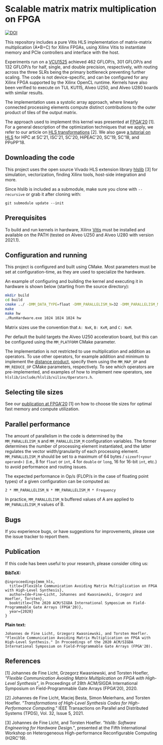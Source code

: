 Scalable matrix matrix multiplication on FPGA
=============================================

[![DOI](https://zenodo.org/badge/DOI/10.5281/zenodo.3952084.svg)](https://doi.org/10.5281/zenodo.3952084)

This repository includes a pure Vitis HLS implementation of matrix-matrix multiplication (A\*B=C) for Xilinx FPGAs, using Xilinx Vitis to instantiate memory and PCIe controllers and interface with the host. 

Experiments run on a [VCU1525](https://www.xilinx.com/products/boards-and-kits/vcu1525-a.html) achieved 462 GFLOP/s, 301 GFLOP/s and 132 GFLOP/s for half, single, and double precision, respectively, with routing across the three SLRs being the primary bottleneck preventing further scaling. The code is not device-specific, and can be configured for any Xilinx FPGA supported by the Xilinx OpenCL runtime.  Kernels have also been verified to execute on TUL KU115, Alveo U250, and Alveo U280 boards with similar results.

The implementation uses a systolic array approach, where linearly connected processing elements compute distinct contributions to the outer product of tiles of the output matrix. 

The approach used to implement this kernel was presented at [FPGA'20](https://spcl.inf.ethz.ch/Publications/.pdf/gemm-fpga.pdf) [1].  For a general description of the optimization techniques that we apply, we refer to our article on [HLS transformations](https://spcl.inf.ethz.ch/Publications/.pdf/hls-transformations.pdf) [2].  We also gave [a tutorial on HLS](https://spcl.inf.ethz.ch/Teaching/hls-tutorial/) for HPC at SC'21, ISC'21, SC'20, HiPEAC'20, SC'19, SC'18, and PPoPP'18.

Downloading the code
--------------------

This project uses the open source Vivado HLS extension library [hlslib](https://github.com/definelicht/hlslib) [3] for simulation, vectorization, finding Xilinx tools, host-side integration and more.

Since hlslib is included as a submodule, make sure you clone with `--recursive` or grab it after cloning with:

```
git submodule update --init 
```

Prerequisites
-------------

To build and run kernels in hardware, Xilinx [Vitis](https://www.xilinx.com/support/download/index.html/content/xilinx/en/downloadNav/vitis.html) must be installed and available on the PATH (tested on Alveo U250 and Alveo U280 with version 2021.1).

Configuration and running
-------------------------

This project is configured and built using CMake. Most parameters must be set at configuration-time, as they are used to specialize the hardware.

An example of configuring and building the kernel and executing it in hardware is shown below (starting from the source directory):

```bash
mkdir build
cd build
cmake ../ -DMM_DATA_TYPE=float -DMM_PARALLELISM_N=32 -DMM_PARALLELISM_M=8 -DMM_MEMORY_TILE_SIZE_N=512 -DMM_MEMORY_TILE_SIZE_M=512
make
make hw
./RunHardware.exe 1024 1024 1024 hw
```

Matrix sizes use the convention that `A: NxK`, `B: KxM`, and `C: NxM`.

Per default the build targets the Alveo U250 acceleration board, but this can be configured using the `MM_PLATFORM` CMake parameter.

The implementation is not restricted to use multiplication and addition as operators. To use other operators, for example addition and minimum to implement the [distance product](https://en.wikipedia.org/wiki/Min-plus_matrix_multiplication), specify them using the `MM_MAP_OP` and `MM_REDUCE_OP` CMake parameters, respectively. To see which operators are pre-implemented, and examples of how to implement new operators,  see `hlslib/include/hlslib/xilinx/Operators.h`.

Selecting tile sizes
--------------------

See our [publication at FPGA'20](https://spcl.inf.ethz.ch/Publications/.pdf/gemm-fpga.pdf) [1] on how to choose tile sizes for optimal fast memory and compute utilization.

Parallel performance
--------------------

The amount of parallelism in the code is determined by the `MM_PARALLELISM_N` and `MM_PARALLELISM_M` configuration variables. The former determines the number of processing element instantiated, and the latter regulates the vector width/granularity of each processing element.  `MM_PARALLELISM_M` should be set to a maximum of 64 bytes / `sizeof(<your operand>)` (i.e., 8 for `float` or `int`, 4 for `double` or `long`, 16 for 16-bit `int`, etc.) to avoid performance and routing issues.

The expected performance in Op/s (FLOP/s in the case of floating point types) of a given configuration can be computed as:

`2 * MM_PARALLELISM_N * MM_PARALLELISM_M * Frequency`

In practice, `MM_PARALLELISM_N` buffered values of A are applied to `MM_PARALLELISM_M` values of B. 

Bugs
----

If you experience bugs, or have suggestions for improvements, please use the issue tracker to report them.

Publication
-----------

If this code has been useful to your research, please consider citing us:

**BibTeX:**
```
@inproceedings{mmm_hls,
  title={Flexible Communication Avoiding Matrix Multiplication on FPGA with High-Level Synthesis},
  author={de~Fine~Licht, Johannes and Kwasniewski, Grzegorz and Hoefler, Torsten},
  booktitle={The 2020 ACM/SIGDA International Symposium on Field-Programmable Gate Arrays (FPGA'20)},
  year={2020}
}
```

**Plain text:**
```
Johannes de Fine Licht, Grzegorz Kwasniewski, and Torsten Hoefler. "Flexible Communication Avoiding Matrix Multiplication on FPGA with High-Level Synthesis." In Proceedings of the 2020 ACM/SIGDA International Symposium on Field-Programmable Gate Arrays (FPGA'20).
```

References
----------

[1] Johannes de Fine Licht, Grzegorz Kwasniewski, and Torsten Hoefler, _"Flexible Communication Avoiding Matrix Multiplication on FPGA with High-Level Synthesis"_, in Proceedings of 28th ACM/SIGDA International Symposium on Field-Programmable Gate Arrays (FPGA'20), 2020.

[2] Johannes de Fine Licht, Maciej Besta, Simon Meierhans, and Torsten Hoefler. _"Transformations of High-Level Synthesis Codes for High-Performance Computing."_ IEEE Transactions on Parallel and Distributed Systems (TPDS), Vol. 32, Issue 5, 2021.

[3] Johannes de Fine Licht, and Torsten Hoefler. _"hlslib: Software Engineering for Hardware Design."_, presented at the Fifth International Workshop on
Heterogeneous High-performance Reconfigurable Computing (H2RC'19).
